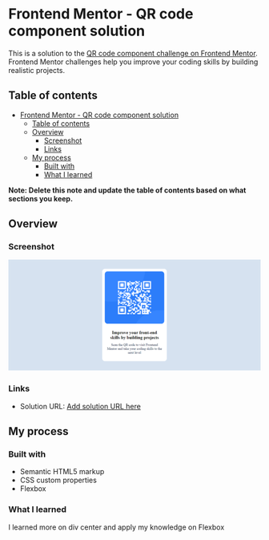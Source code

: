 # Frontend Mentor - QR code component solution

This is a solution to the [QR code component challenge on Frontend Mentor](https://www.frontendmentor.io/challenges/qr-code-component-iux_sIO_H). Frontend Mentor challenges help you improve your coding skills by building realistic projects.

## Table of contents

- [Frontend Mentor - QR code component solution](#frontend-mentor---qr-code-component-solution)
  - [Table of contents](#table-of-contents)
  - [Overview](#overview)
    - [Screenshot](#screenshot)
    - [Links](#links)
  - [My process](#my-process)
    - [Built with](#built-with)
    - [What I learned](#what-i-learned)

**Note: Delete this note and update the table of contents based on what sections you keep.**

## Overview

### Screenshot

![](./images/desktop-preview.png)

### Links

- Solution URL: [Add solution URL here](https://qrcodedesign.vercel.app/)

## My process

### Built with

- Semantic HTML5 markup
- CSS custom properties
- Flexbox

### What I learned

I learned more on div center and apply my knowledge on Flexbox
